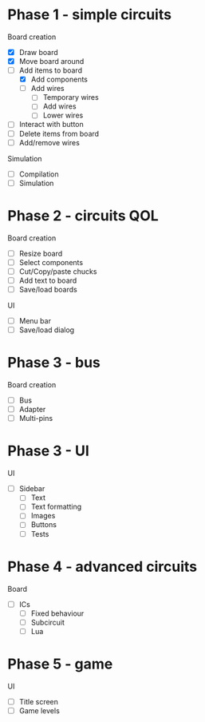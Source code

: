 # Phase 1 - simple circuits

Board creation
- [x] Draw board
- [x] Move board around
- [ ] Add items to board
  - [x] Add components
  - [ ] Add wires
    - [ ] Temporary wires
    - [ ] Add wires
    - [ ] Lower wires
- [ ] Interact with button
- [ ] Delete items from board
- [ ] Add/remove wires

Simulation
- [ ] Compilation
- [ ] Simulation

# Phase 2 - circuits QOL

Board creation
- [ ] Resize board
- [ ] Select components
- [ ] Cut/Copy/paste chucks
- [ ] Add text to board
- [ ] Save/load boards

UI
- [ ] Menu bar
- [ ] Save/load dialog

# Phase 3 - bus

Board creation
- [ ] Bus
- [ ] Adapter
- [ ] Multi-pins

# Phase 3 - UI

UI
- [ ] Sidebar
  - [ ] Text
  - [ ] Text formatting
  - [ ] Images
  - [ ] Buttons
  - [ ] Tests

# Phase 4 - advanced circuits

Board
- [ ] ICs
  - [ ] Fixed behaviour
  - [ ] Subcircuit
  - [ ] Lua

# Phase 5 - game

UI
- [ ] Title screen
- [ ] Game levels